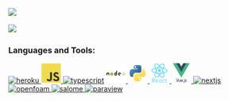 <p align="left">

<a href="https://github.com/mastubaraDaisuke/github-readme-stats">
  <img  src="https://github-readme-stats.vercel.app/api?username=matsubaraDaisuke&count_private=true&show_icons=true" />
</a>
</p>
<p align="left">
<a href="https://github.com/mastubaraDaisuke/github-readme-stats">
  <img  src="https://github-readme-stats.vercel.app/api/top-langs/?username=matsubaraDaisuke" />
</a>
</p>
<p align="left">

</p>

<h3 align="left">Languages and Tools:</h3>
<p align="left">
<a href="https://heroku.com" target="_blank"> <img src="https://www.vectorlogo.zone/logos/heroku/heroku-icon.svg" alt="heroku" width="40" height="40"/> </a>
<a href="https://developer.mozilla.org/en-US/docs/Web/JavaScript" target="_blank"> <img src="https://raw.githubusercontent.com/devicons/devicon/master/icons/javascript/javascript-original.svg" alt="javascript" width="40" height="40"/> </a>
<a href="https://www.typescriptlang.org" target="_blank">
<img src="https://www.typescriptlang.org/favicon.ico"  alt="typescript" width="40" height="40"/></a>
<a href="https://nodejs.org" target="_blank"> <img src="https://raw.githubusercontent.com/devicons/devicon/master/icons/nodejs/nodejs-original-wordmark.svg" alt="nodejs" width="40" height="40"/> </a>
<a href="https://www.python.org" target="_blank"> <img src="https://raw.githubusercontent.com/devicons/devicon/master/icons/python/python-original.svg" alt="python" width="40" height="40"/> </a>
<a href="https://reactjs.org/" target="_blank"> <img src="https://raw.githubusercontent.com/devicons/devicon/master/icons/react/react-original-wordmark.svg" alt="react" width="40" height="40"/> </a>
<a href="https://vuejs.org/" target="_blank"> <img src="https://raw.githubusercontent.com/devicons/devicon/master/icons/vuejs/vuejs-original-wordmark.svg" alt="vuejs" width="40" height="40"/> </a>
<a href="https://nextjs.org/" target="_blank"> <img src="https://cdn.worldvectorlogo.com/logos/nextjs-3.svg" alt="nextjs" width="40" height="40"/> </a>
 </a>
<a href="https://www.openfoam.com" target="_blank"> <img src=" https://www.openfoam.com/favicon.ico" alt="openfoam" width="40" height="40"/> </a>
 </a>
<a href="https://www.salome-platform.org" target="_blank"> <img src=" https://www.salome-platform.org/favicon.ico" alt="salome" width="40" height="40"/> </a>
 </a>
<a href="https://www.paraview.org" target="_blank"> <img src=" https://www.paraview.org/wp-content/uploads/2016/01/cropped-ParaView_Mark-32x32.png" alt="paraview" width="40" height="40"/> </a>
 </a>
